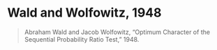 # Wald and Wolfowitz, 1948

> Abraham Wald and Jacob Wolfowitz, “Optimum Character of the Sequential Probability Ratio Test,” 1948.
